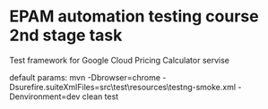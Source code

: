 # EPAM automation testing course 2nd stage task
Test framework for Google Cloud Pricing Calculator servise

default params:
mvn -Dbrowser=chrome -Dsurefire.suiteXmlFiles=src\test\resources\testng-smoke.xml -Denvironment=dev clean test
